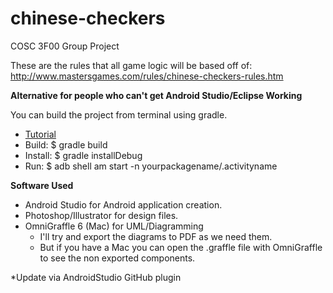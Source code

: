 chinese-checkers
================

COSC 3F00 Group Project

These are the rules that all game logic will be based off of: http://www.mastersgames.com/rules/chinese-checkers-rules.htm

**Alternative for people who can't get Android Studio/Eclipse Working**

You can build the project from terminal using gradle.
  - [Tutorial](http://tools.android.com/tech-docs/new-build-system/user-guide#TOC-Build-Tasks)
  - Build: $ gradle build
  - Install: $ gradle installDebug
  - Run: $ adb shell am start -n yourpackagename/.activityname


**Software Used**
  - Android Studio for Android application creation.
  - Photoshop/Illustrator for design files.
  - OmniGraffle 6 (Mac) for UML/Diagramming
    - I'll try and export the diagrams to PDF as we need them.
    - But if you have a Mac you can open the .graffle file with OmniGraffle to see the non exported components.

*Update via AndroidStudio GitHub plugin
